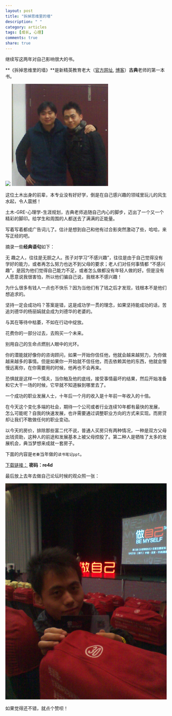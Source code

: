 ```yaml
---
layout: post
title: "拆掉思维里的墙"
description: " "
category: articles
tags: [成长, 心理]
comments: true
share: true
---
```


继续写这两年对自己影响很大的书。

**《拆掉思维里的墙》**是新精英教育老大（[官方网址](http://www.xjy.cn/), [博客](http://blog.sina.com.cn/gudian)）**古典**老师的第一本书。

![](http://img5.douban.com/mpic/s6907698.jpg)
![](../../images/2014/IMG_20121212_194202-1.jpg)

这位土木出身的前辈，本专业没有好好学，倒是在自己感兴趣的领域里玩儿的风生水起，令人震撼！

土木-GRE-心理学-生涯规划，古典老师追随自己内心的脚步，迈出了一个又一个精彩的脚印。给学生和周围的人都送去了满满的正能量。

写着写着都成广告词儿了。估计是想到自己和他有过合影突然激动了些，哈哈，来写正经的吧。

摘录一些**经典语句**如下：

无 趣之人，往往是无胆之人。孩子对学习“不感兴趣”，往往是由于自己觉得没有学好的能力，或者再怎么努力也达不到父母的要求；老人们对任何事情都 “不感兴趣”，是因为他们觉得自己能力不足，或者怎么做都没有年轻人做的好。但是没有人愿意说我很害怕，所以他们骗自己说，我根本不感兴趣！ 

为什么很多有钱人一点也不快乐？因为当他们有了钱之后才发现，钱根本不是他们想追求的。 

坚持一定会成功吗？答案是错，这是成功学一贯的理念，如果坚持能成功的话，苦追刘德华的杨丽娟就会成为刘德华的老婆的。 

与其在等待中枯萎，不如在行动中绽放。 

花费你的一部分过去，去购买一个未来。 

别用自己的生命点燃别人眼中的光环。 

你的潜能就好像你的咨询顾问，如果一开始你信任他，他就会越来越努力，为你做越来越多的事情。但是如果你一开始就不信任他，而去依赖其他的东西，他就会慢慢远离你，在你需要用的时候，他再也不会再来。 

恐惧就是这样一个懦夫，当你触及他的底线，接受事情最坏的结果，然后开始准备和它大干一场的时候，它早就不知道躲到哪里去了。 

一个成功的职业发展人士，十年后一个月的收入是十年前一年收入的十倍。 

在今天这个变化多端的社会，期待一个公司或者行业连续10年都有最快的发展，怎么可能呢？自我的快速发展，也许需要通过调整职业方向的方式来实现。而房贷却让我们不敢做任何的职业变动。 

以今天的房价，排除那些富二代不说，普通人买房只有两种情况，一种是双方父母出钱资助，这种人的前途和发展基本上被父母控股了。第二种人是牺牲了太多的发展机会，典当梦想来成就一套房子。 


下面的内容是`老秦`当年做的`读书笔记ppt`。


[下载链接：](http://pan.baidu.com/share/link?shareid=2074483081&uk=2365830946 )
**密码：re4d**

最后放上去年去做自己论坛时候的观众照一张：

![](../../images/2014/IMG_20130921_123946.jpg)

如果觉得还不错，就点个赞呗！

